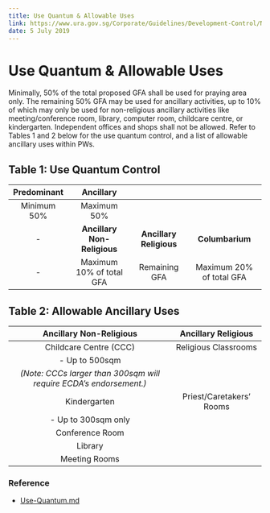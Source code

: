```yaml
---
title: Use Quantum & Allowable Uses
link: https://www.ura.gov.sg/Corporate/Guidelines/Development-Control/Non-Residential/PW/Use-Quantum
date: 5 July 2019
---
```


# Use Quantum & Allowable Uses

Minimally, 50% of the total proposed GFA shall be used for praying area only. The remaining 50% GFA may be used for ancillary activities, up to 10% of which may only be used for non-religious ancillary activities like meeting/conference room, library, computer room, childcare centre, or kindergarten. Independent offices and shops shall not be allowed. Refer to Tables 1 and 2 below for the use quantum control, and a list of allowable ancillary uses within PWs.

## Table 1: Use Quantum Control

**Predominant**|**Ancillary**|||
:-----:|:-----:|:-----:|:-----:|
Minimum 50%|Maximum 50%||
-|**Ancillary Non-Religious**|**Ancillary Religious**|**Columbarium**|
-|Maximum 10% of total GFA|Remaining GFA|Maximum 20% of total GFA|

## Table 2: Allowable Ancillary Uses

**Ancillary Non-Religious**|**Ancillary Religious**|
:-----:|:-----:|
Childcare Centre (CCC)|Religious Classrooms|
- Up to 500sqm| |
*(Note: CCCs larger than 300sqm will require ECDA’s endorsement.)*| |
Kindergarten|Priest/Caretakers’ Rooms|
- Up to 300sqm only| |
Conference Room| |
Library| |
Meeting Rooms| |



### Reference
- [Use-Quantum.md](file-Ddy7VYICKKzr8lXnQ5cWJJYg)
